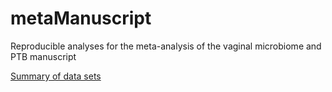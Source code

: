 # metaManuscript
Reproducible analyses for the meta-analysis of the vaginal microbiome and PTB manuscript 


[Summary of data sets](http://htmlpreview.github.io/?https://github.com/hczdavid/metaManuscript/blob/main/Analyses/Data%20summary/data_summary.html)
